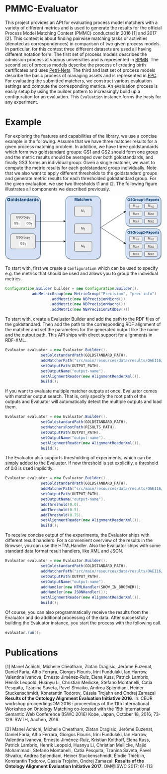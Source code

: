 # PMMC-Evaluator

This project provides an API for evaluating process model matchers with a variety of different metrics
and is used to generate the results for the official Process Model Matching Contest (PMMC) conducted in 2016 [1] and 2017 [2]. This contest is about finding pairwise matching tasks or activities (denoted as correspondences) in comparison of two given process models. In particular, for this contest three different datasets are used all having different notation form. The first set of process models describes the admission process at various universities and is represented in [BPMN](http://www.bpmn.org/). The second set of process models describe the process of creating birth certificates and uses [Petri-Nets](https://en.wikipedia.org/wiki/Petri_net). The third and last set of process models describe the basic process of managing assets and is represented in [EPC](https://en.wikipedia.org/wiki/Event-driven_process_chain). For evaluating the submitted matchers, we construct various evaluation settings and compute the corresponding metrics. An evaluation process is easily setup by using the builder pattern to increasingly build up a configuration for an evaluation. This `Evaluation` instance forms the basis for any experiment.

# Example

For exploring the features and capabilities of the library, we use a concise example in the following. Assume that we have three matcher results for a given process matching problem. In addition, we have three goldstandards which form two goldstandard groups: GS1 and GS2 should form one group and the metric results should be averaged over both goldstandards, and finally GS3 forms an individual group. Given a single matcher, we want to compute the metric results for each goldstandard group individually. Note that we also want to apply different thresholds to the goldstandard groups and generate metric results for each thresholded goldstandard group. For the given evaluation, we use two thresholds t1 and t2. The following figure illustrates all components we described previously. 

![alt tag](https://raw.githubusercontent.com/kristiankolthoff/PMMC-Evaluator/master/src/main/resources/images/overview.png)

To start with, first we create a `Configuration` which can be used to specify e.g. the metrics that should be used and allows you to group the individual metrics.

```java
Configuration.Builder builder = new Configuration.Builder().
			addMetricGroup(new MetricGroup("Precision", "prec-info")
					.addMetric(new NBPrecisionMicro())
					.addMetric(new NBPrecisionMacro())
					.addMetric(new NBPrecisionStdDev()))
```

To start with, create a Evaluator Builder and add the
path to the RDF files of the goldstandard. Then add the 
path to the corresponding RDF alignment of the matcher and
set the parameters for the generated output like the name and
the output path. This API ships with direct support for alignments
in RDF-XML.

```java
Evaluator evaluator = new Evaluator.Builder().
				setGoldstandardPath(GOLDSTANDARD_PATH).
				addMatcherPath("src/main/resources/data/results/OAEI16/AML-PM/").
				setOutputPath(OUTPUT_PATH).
				setOutputName("output-name").
				setAlignmentReader(new AlignmentReaderXml()).
				build();
```
If you want to evaluate multiple matcher outputs at once,
Evaluator comes with matcher output search. That is, only
specify the root path of the outputs and Evaluator will
automatically detect the multiple outputs and load them.



```java
Evaluator evaluator = new Evaluator.Builder().
				setGoldstandardPath(GOLDSTANDARD_PATH).
				setMatchersRootPath(RESULTS_PATH).
				setOutputPath(OUTPUT_PATH).
				setOutputName("output-name").
				setAlignmentReader(new AlignmentReaderXml()).
				build();
```

The Evaluator also supports thresholding of experiments, which can
be simply added to the Evaluator. If now threshold is set explicitly,
a threshold of 0.0 is used implicitly.

```java
Evaluator evaluator = new Evaluator.Builder().
				setGoldstandardPath(GOLDSTANDARD_PATH).
				addMatcherPath("src/main/resources/data/results/OAEI16/AML-PM/").
				setOutputPath(OUTPUT_PATH).
				setOutputName("output-name").
				addThreshold(0.0).
				addThreshold(0.5).
				addThreshold(0.75).
				setAlignmentReader(new AlignmentReaderXml()).
				build();
```

To receive concise output of the experiments,
the Evaluator ships with different result handlers.
For a convienient overview of the results in the Browser,
you can use the HTMLHandler. Also the Evaluator ships with
some standard data format result handlers, like XML and JSON.

```java
Evaluator evaluator = new Evaluator.Builder().
				setGoldstandardPath(GOLDSTANDARD_PATH).
				addMatcherPath("src/main/resources/data/results/OAEI16/AML-PM/").
				setOutputPath(OUTPUT_PATH).
				setOutputName("output-name").
				addHandler(new HTMLHandler(SHOW_IN_BROSWER));
				addHandler(new JSONHandler());
				setAlignmentReader(new AlignmentReaderXml()).
				build();
```

Of course, you can also programmatically receive the results 
from the Evaluator and do additional processing of the data.
After successfully building the Evaluator instance, you start
the process with the following call.

```java
evaluator.run();
```

# Publications

[1] Manel Achichi, Michelle Cheatham, Zlatan Dragisic, Jérôme Euzenat, Daniel Faria, Alfio Ferrara, Giorgos Flouris, Irini Fundulaki, Ian Harrow, Valentina Ivanova, Ernesto Jiménez-Ruiz, Elena Kuss, Patrick Lambrix, Henrik Leopold, Huanyu Li, Christian Meilicke, Stefano Montanelli, Catia Pesquita, Tzanina Saveta, Pavel Shvaiko, Andrea Splendiani, Heiner Stuckenschmidt, Konstantin Todorov, Cássia Trojahn and Ondrej Zamazal **Results of the Ontology Alignment Evaluation Initiative 2016**. In: CEUR workshop proceedingsOM 2016 : proceedings of the 11th International Workshop on Ontology Matching co-located with the 15th International Semantic Web Conference (ISWC 2016) Kobe, Japan, October 18, 2016; 73-129. RWTH, Aachen, 2016.

[2] Manel Achichi, Michelle Cheatham, Zlatan Dragisic, Jérôme Euzenat, Daniel Faria, Alfio Ferrara, Giorgos Flouris, Irini Fundulaki, Ian Harrow, Valentina Ivanova, Ernesto Jiménez-Ruiz, Kristian Kolthoff, Elena Kuss, Patrick Lambrix, Henrik Leopold, Huanyu Li, Christian Meilicke, Majid Mohammadi, Stefano Montanelli, Catia Pesquita, Tzanina Saveta, Pavel Shvaiko, Andrea Splendiani, Heiner Stuckenschmidt, Élodie Thiéblin, Konstantin Todorov, Cássia Trojahn, Ondrej Zamazal:
**Results of the Ontology Alignment Evaluation Initiative 2017**. OM@ISWC 2017: 61-113


